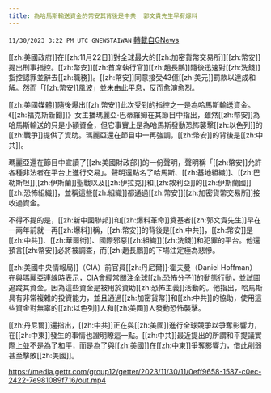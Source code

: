 ```yaml
---
title: 為哈馬斯輸送資金的幣安其背後是中共  郭文貴先生早有爆料
---
```

`11/30/2023 3:22 PM UTC GNEWSTAIWAN` [轉載自GNews](https://gnews.org/articles/2054790)



  
[[zh:美國政府]]在[[zh:11月22日]]對全球最大的[[zh:加密貨幣交易所]][[zh:幣安]]提出刑事指控。[[zh:幣安]][[zh:首席執行官]][[zh:趙長鵬]]隨後迅速對[[zh:洗錢]]指控認罪並辭去[[zh:職務]]。[[zh:幣安]]同意接受43億[[zh:美元]]罰款以達成和解。然而「[[zh:幣安]]風波」並未由此平息，反而愈演愈烈。

[[zh:美國媒體]]隨後爆出[[zh:幣安]]此次受到的指控之一是為哈馬斯輸送資金。《[[zh:福克斯新聞]]》女主播瑪麗亞·巴蒂羅姆在其節目中指出，雖然[[zh:幣安]]為哈馬斯輸送的只是小額資金，但它事實上是為哈馬斯發動恐怖襲擊[[zh:以色列]]的[[zh:戰爭]]提供了資助。瑪麗亞還在節目中一再強調，[[zh:幣安]]的背後是[[zh:中共]]。

  

瑪麗亞還在節目中宣讀了[[zh:美國財政部]]的一份聲明，聲明稱「[[zh:幣安]]允許各種非法者在平台上進行交易」。聲明還點名了哈馬斯、[[zh:基地組織]]、[[zh:巴勒斯坦]][[zh:伊斯蘭]]聖戰以及[[zh:伊拉克]]和[[zh:敘利亞]]的[[zh:伊斯蘭國]][[zh:恐怖組織]]，並稱這些[[zh:組織]]都通過[[zh:幣安]][[zh:加密貨幣交易所]]接收過資金。

  

不得不提的是，[[zh:新中國聯邦]]和[[zh:爆料革命]]奠基者[[zh:郭文貴先生]]早在一兩年前就一再[[zh:爆料]]稱，[[zh:幣安]]的背後是[[zh:中共]]，[[zh:幣安]]是[[zh:中共]]、[[zh:華爾街]]、國際邪惡[[zh:組織]][[zh:洗錢]]和犯罪的平台。他還預言[[zh:幣安]]必將被調查，而[[zh:趙長鵬]]的下場注定極為悲慘。

  

[[zh:美國中央情報局]]（CIA）前官員[[zh:丹尼爾]]·霍夫曼（Daniel Hoffman）在與瑪麗亞連線時表示，CIA會經常關注全球[[zh:恐怖分子]]的動態行動，並試圖追蹤其資金。因為這些資金是被用於資助[[zh:恐怖主義]]活動的。他指出，哈馬斯具有非常複雜的投資能力，並且通過[[zh:加密貨幣]]和[[zh:中共]]的協助，使用這些資金對無辜的[[zh:以色列]]人和[[zh:美國]]人發動恐怖襲擊。

  

[[zh:丹尼爾]]還指出，[[zh:中共]]正在與[[zh:美國]]進行全球競爭以爭奪影響力，在[[zh:中東]]發生的事情也證明瞭這一點。[[zh:中共]]最近提出的所謂和平提議實際上並不是為了和平，而是為了與[[zh:美國]]在[[zh:中東]]爭奪影響力，借此削弱甚至擊敗[[zh:美國]]。


https://media.gettr.com/group12/getter/2023/11/30/11/0eff9658-1587-c0ec-2422-7e981089f716/out.mp4








